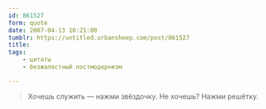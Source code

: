 ```yaml
---
id: 861527
form: quote
date: 2007-04-13 16:21:00
tumblr: https://untitled.urbansheep.com/post/861527
title: 
tags:
    - цитаты
    - безжалостный постмодернизм

---
```


<blockquote>
Хочешь служить — нажми звёздочку. Не хочешь? Нажми решётку.
</blockquote>


